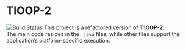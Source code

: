 # TIOOP-2
[![Build Status](https://random-name.ngrok.io/job/YourJobName/badge/icon)](https://random-name.ngrok.io/job/YourJobName/)
This project is a refactored version of **T1OOP-2**.  
The main code resides in the `.java` files, while other files support the application’s platform-specific execution.
